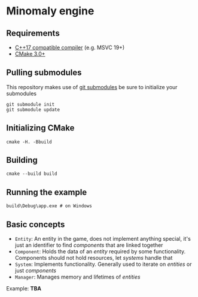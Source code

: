# Minomaly engine

## Requirements

- [C++17 compatible compiler](https://en.cppreference.com/w/cpp/compiler_support) (e.g. MSVC 19+)
- [CMake 3.0+](https://cmake.org/)

## Pulling submodules

This repository makes use of [git submodules](https://git-scm.com/book/en/v2/Git-Tools-Submodules) be sure to initialize your submodules

```
git submodule init
git submodule update
```

## Initializing CMake

```
cmake -H. -Bbuild
```

## Building

```
cmake --build build
```

## Running the example

```
build\Debug\app.exe # on Windows
```

## Basic concepts

- `Entity`: An entity in the game, does not implement anything special, it's just an identifier to find _components_ that are linked together
- `Component`: Holds the data of an _entity_ required by some functionality. Components should not hold resources, let _systems_ handle that
- `System`: Implements functionality. Generally used to iterate on _entities_ or just _components_
- `Manager`: Manages memory and lifetimes of _entities_

Example: __TBA__
